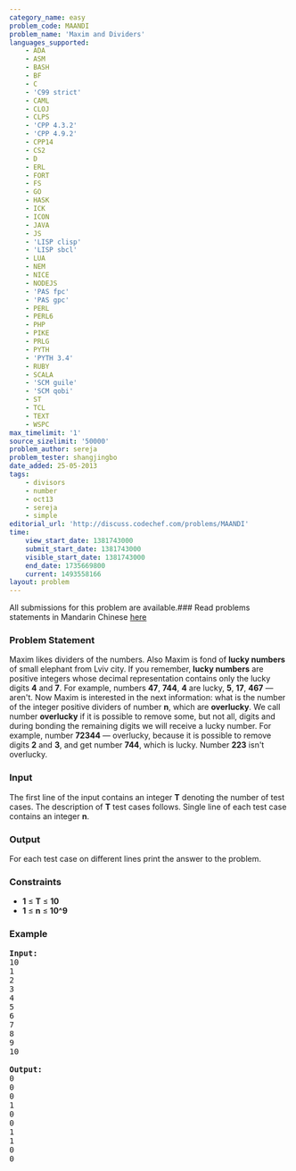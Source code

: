 ```yaml
---
category_name: easy
problem_code: MAANDI
problem_name: 'Maxim and Dividers'
languages_supported:
    - ADA
    - ASM
    - BASH
    - BF
    - C
    - 'C99 strict'
    - CAML
    - CLOJ
    - CLPS
    - 'CPP 4.3.2'
    - 'CPP 4.9.2'
    - CPP14
    - CS2
    - D
    - ERL
    - FORT
    - FS
    - GO
    - HASK
    - ICK
    - ICON
    - JAVA
    - JS
    - 'LISP clisp'
    - 'LISP sbcl'
    - LUA
    - NEM
    - NICE
    - NODEJS
    - 'PAS fpc'
    - 'PAS gpc'
    - PERL
    - PERL6
    - PHP
    - PIKE
    - PRLG
    - PYTH
    - 'PYTH 3.4'
    - RUBY
    - SCALA
    - 'SCM guile'
    - 'SCM qobi'
    - ST
    - TCL
    - TEXT
    - WSPC
max_timelimit: '1'
source_sizelimit: '50000'
problem_author: sereja
problem_tester: shangjingbo
date_added: 25-05-2013
tags:
    - divisors
    - number
    - oct13
    - sereja
    - simple
editorial_url: 'http://discuss.codechef.com/problems/MAANDI'
time:
    view_start_date: 1381743000
    submit_start_date: 1381743000
    visible_start_date: 1381743000
    end_date: 1735669800
    current: 1493558166
layout: problem
---
```

All submissions for this problem are available.###  Read problems statements in Mandarin Chinese [here](http://www.codechef.com/download/translated/OCT13/mandarin/MAANDI.pdf)

### Problem Statement

Maxim likes dividers of the numbers. Also Maxim is fond of **lucky numbers** of small elephant from Lviv city. If you remember, **lucky numbers** are positive integers whose decimal representation contains only the lucky digits **4** and **7**. For example, numbers **47**, **744**, **4** are lucky, **5**, **17**, **467** — aren't. Now Maxim is interested in the next information: what is the number of the integer positive dividers of number **n**, which are **overlucky**. We call number **overlucky** if it is possible to remove some, but not all, digits and during bonding the remaining digits we will receive a lucky number. For example, number **72344** — overlucky, because it is possible to remove digits **2** and **3**, and get number **744**, which is lucky. Number **223** isn't overlucky.
### Input

The first line of the input contains an integer **T** denoting the number of test cases. The description of **T** test cases follows. Single line of each test case contains an integer **n**.
### Output

For each test case on different lines print the answer to the problem.
### Constraints

- **1** ≤ **T** ≤ **10**
- **1** ≤ **n** ≤ **10^9**

### Example

<pre><b>Input:</b>
10
1
2
3
4
5
6
7
8
9
10

<b>Output:</b>
0
0
0
1
0
0
1
1
0
0

</pre>
